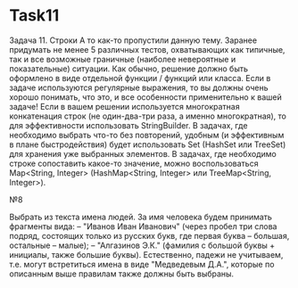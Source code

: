 # Task11

Задача 11.	Строки
А то как-то пропустили данную тему.
Заранее придумать не менее 5 различных тестов, охватывающих как типичные, так и все возможные граничные (наиболее невероятные и показательные) ситуации.
Как обычно, решение должно быть оформлено в виде отдельной функции / функций или класса.
Если в задаче используются регулярные выражения, то вы должны очень хорошо понимать, что это, и все особенности применительно к вашей задаче!
Если в вашем решении используется многократная конкатенация строк (не один-два-три раза, а именно многократная), то для эффективности использовать StringBuilder.
В задачах, где необходимо выбрать что-то без повторений, удобным (и эффективным в плане быстродействия) будет использовать Set<String> (HashSet<String> или TreeSet<String>) для хранения уже выбранных элементов. В задачах, где необходимо строке сопоставить какое-то значение, можно воспользоваться Map<String, Integer> (HashMap<String, Integer> или TreeMap<String, Integer>).

№8

Выбрать из текста имена людей. За имя человека будем принимать фрагменты вида:
–	"Иванов Иван Иванович" (через пробел три слова подряд, состоящих только из русских букв, где первая буква – большая, остальные – малые);
–	"Алгазинов Э.К." (фамилия с большой буквы + инициалы, также большие буквы).
Естественно, падежи не учитываем, т.е. могут встретиться имена в виде "Медведевым Д.А.", которые по описанным выше правилам также должны быть выбраны.

